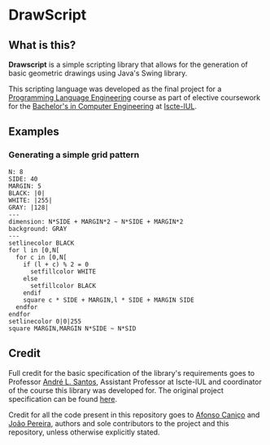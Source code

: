 # DrawScript

## What is this?
**Drawscript** is a simple scripting library that allows for the generation of basic geometric drawings
using Java's Swing library.

This scripting language was developed as the final project for a [Programming Language Engineering](https://fenix.iscte-iul.pt/disciplinas/elp/2022-2023/2-semestre/pagina-inicial)
course as part of elective coursework for the [Bachelor's in Computer Engineering](https://www.iscte-iul.pt/curso/3/licenciatura-engenharia-informatica) at 
[Iscte-IUL](https://www.iscte-iul.pt/).

## Examples
### Generating a simple grid pattern
```
N: 8
SIDE: 40
MARGIN: 5
BLACK: |0|
WHITE: |255|
GRAY: |128|
---
dimension: N*SIDE + MARGIN*2 ~ N*SIDE + MARGIN*2
background: GRAY
---
setlinecolor BLACK
for l in [0,N[
  for c in [0,N[
    if (l + c) % 2 = 0
      setfillcolor WHITE
    else
      setfillcolor BLACK
    endif
    square c * SIDE + MARGIN,l * SIDE + MARGIN SIDE
  endfor
endfor
setlinecolor 0|0|255
square MARGIN,MARGIN N*SIDE ~ N*SID
```

## Credit
Full credit for the basic specification of the library's requirements goes to Professor
[André L. Santos](https://andre-santos-pt.github.io/), Assistant Professor at Iscte-IUL and coordinator of the course
this library was developed for. The original project specification can be found 
[here](https://docs.google.com/document/d/1Mq4h8Qpt2mXEpzDeE_hkuN5z8W_jS7jiWlUc2JjTUak/edit#heading=h.ribe56dmk07m).

Credit for all the code present in this repository goes to
[Afonso Caniço](https://ciencia.iscte-iul.pt/authors/afonso-canico/cv) and 
[João Pereira](https://www.linkedin.com/in/jo%C3%A3o-vilares-pereira-180223227/), authors and sole contributors to the 
project and this repository, unless otherwise explicitly stated.